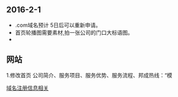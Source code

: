 ## 2016-2-1

*	.com域名预计 5日后可以重新申请。
*	首页轮播图需要素材,拍一张公司的门口大标语图。
*	


## 网站


1.修改首页 公司简介、服务项目、服务优势、服务流程、邦成热线：“模

[域名注册信息相关](http://whois.aliyun.com/whois/domain/njbccw.com?spm=5176.1830550.1011.94.ArXvPb&file=njbccw.com)
